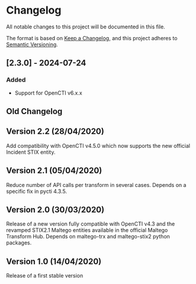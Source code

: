 # Changelog
All notable changes to this project will be documented in this file.

The format is based on [Keep a Changelog](https://keepachangelog.com/en/1.0.0/),
and this project adheres to [Semantic Versioning](https://semver.org/spec/v2.0.0.html).

## [2.3.0] - 2024-07-24
### Added
- Support for OpenCTI v6.x.x

## Old Changelog

## Version 2.2 (28/04/2020)

Add compatibility with OpenCTI v4.5.0 which now supports the new official Incident STIX entity.

## Version 2.1 (05/04/2020)

Reduce number of API calls per transform in several cases.
Depends on a specific fix in pycti 4.3.5.

## Version 2.0 (30/03/2020)

Release of a new version fully compatible with OpenCTI v4.3 and the revamped STIX2.1 Maltego entities available in the official Maltego Transform Hub.
Depends on maltego-trx and maltego-stix2 python packages.

## Version 1.0 (14/04/2020)

Release of a first stable version